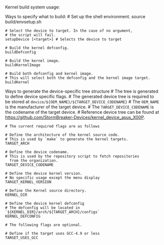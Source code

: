Kernel build system usage:

Ways to specify what to build:
    # Set up the shell environment.
    source build/envsetup.sh

    # Select the device to target. In the case of no argument,
    # the script will fail.
    setupDevice [<target>] # Selects the device to target

    # Build the kernel defconfig.
    buildDefconfig

    # Build the kernel image.
    buildKernelImage

    # Build both defconfig and kernel image.
    # This will select both the defconfig and the kernel image target.
    buildKernel

Ways to generate the device-specific tree structure
    # The tree is generated to define device specific flags.
    # The generated device tree is required to be stored at
      `device/${OEM_NAME}/${TARGET_DEVICE_CODENAME}`
    # The `OEM_NAME` is the manufacturer of the target device.
    # The `TARGET_DEVICE_CODENAME` is the codename of the target device.
    # Reference device tree can be found at https://github.com/StormBreaker-Devices/kernel_device_asus_X00P.

    # The current required flags are as follows

    # Define the architecture of the kernel source code.
    # This is used by `make` to generate the kernel targets.
    TARGET_ARCH

    # Define the device codename.
    # This is used by the repository script to fetch repositories
      from the organization.
    TARGET_DEVICE_CODENAME

    # Define the device kernel version.
    # No specific usage except the menu display
    TARGET_KERNEL_VERSION

    # Define the Kernel source directory.
    KERNEL_DIR

    # Define the device kernel defconfig
    # The defconfig will be located in `${KERNEL_DIR}/arch/${TARGET_ARCH}/configs`
    KERNEL_DEFCONFIG

    # The following flags are optional.

    # Define if the target uses GCC-4.9 or less
    TARGET_USES_GCC